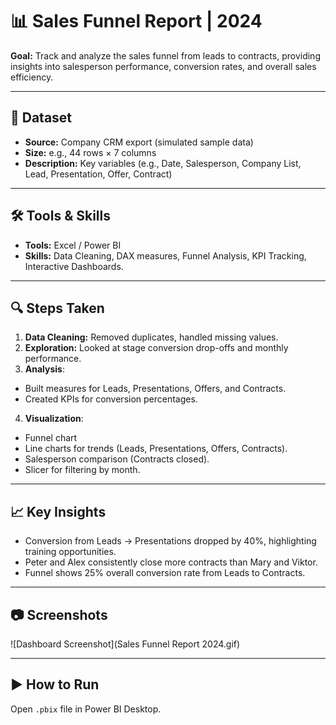 # 📊 Sales Funnel Report | 2024

**Goal:** Track and analyze the sales funnel from leads to contracts, providing insights into salesperson performance, conversion rates, and overall sales efficiency.

---

## 📂 Dataset
- **Source:** Company CRM export (simulated sample data)
- **Size:** e.g., 44 rows × 7 columns
- **Description:** Key variables (e.g., Date, Salesperson, Company List, Lead, Presentation, Offer, Contract)

---

## 🛠 Tools & Skills
- **Tools:** Excel / Power BI
- **Skills:** Data Cleaning, DAX measures, Funnel Analysis, KPI Tracking, Interactive Dashboards.

---

## 🔍 Steps Taken
1. **Data Cleaning:** Removed duplicates, handled missing values.
2. **Exploration:** Looked at stage conversion drop-offs and monthly performance.
3. **Analysis**:
- Built measures for Leads, Presentations, Offers, and Contracts.
- Created KPIs for conversion percentages.
4. **Visualization**:
- Funnel chart
- Line charts for trends (Leads, Presentations, Offers, Contracts).
- Salesperson comparison (Contracts closed).
- Slicer for filtering by month.

---

## 📈 Key Insights
- Conversion from Leads → Presentations dropped by 40%, highlighting training opportunities.
- Peter and Alex consistently close more contracts than Mary and Viktor.
- Funnel shows 25% overall conversion rate from Leads to Contracts.

---

## 📷 Screenshots
![Dashboard Screenshot](Sales Funnel Report  2024.gif)

---

## ▶ How to Run
Open `.pbix` file in Power BI Desktop.
